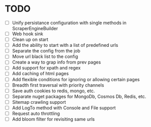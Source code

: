 ﻿# TODO

- [ ] Unify persistance configuration with single methods in ScraperEngineBuilder
- [ ] Web hook sink
- [ ] Clean up on start
- [ ] Add the ability to start with a list of predefined urls
- [ ] Separate the config from the job
- [ ] Move url black list to the config
- [ ] Create a way to grap info from prev pages
- [ ] Add support for xpath and regex
- [ ] Add caching of html pages
- [ ] Add flexible conditions for ignoring or allowing certain pages
- [ ] Breadth first traversal with priority channels
- [ ] Save auth cookies to redis, mongo, etc.
- [ ] Separate nuget packages for MongoDb, Cosmos Db, Redis, etc.
- [ ] Sitemap crawling support
- [ ] Add LogTo method with Console and File support
- [ ] Request auto throttling
- [ ] Add bloom filter for revisiting same urls